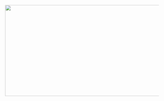 <a href="https://github.com/devxb/gitanimals">
<img
  src="https://render.gitanimals.org/farms/Ethan-Millie-Front"
  width="600"
  height="300"
/>
</a>